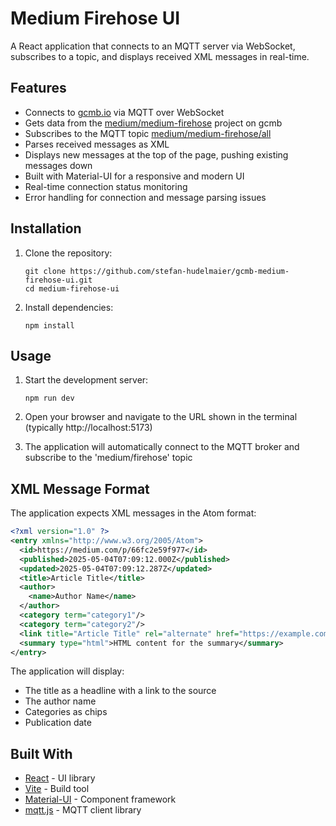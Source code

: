 # Medium Firehose UI

A React application that connects to an MQTT server via WebSocket, subscribes to a topic, and displays received XML messages in real-time.

## Features

- Connects to [gcmb.io](https://gcmb.io) via MQTT over WebSocket
- Gets data from the [medium/medium-firehose](https://gcmb.io/medium/medium-firehose) project on gcmb
- Subscribes to the MQTT topic [medium/medium-firehose/all](https://gcmb.io/medium/medium-firehose/all)
- Parses received messages as XML
- Displays new messages at the top of the page, pushing existing messages down
- Built with Material-UI for a responsive and modern UI
- Real-time connection status monitoring
- Error handling for connection and message parsing issues

## Installation

1. Clone the repository:
   ```
   git clone https://github.com/stefan-hudelmaier/gcmb-medium-firehose-ui.git
   cd medium-firehose-ui
   ```

2. Install dependencies:
   ```
   npm install
   ```

## Usage

1. Start the development server:
   ```
   npm run dev
   ```

2. Open your browser and navigate to the URL shown in the terminal (typically http://localhost:5173)

3. The application will automatically connect to the MQTT broker and subscribe to the 'medium/firehose' topic

## XML Message Format

The application expects XML messages in the Atom format:

```xml
<?xml version="1.0" ?>
<entry xmlns="http://www.w3.org/2005/Atom">
  <id>https://medium.com/p/66fc2e59f977</id>
  <published>2025-05-04T07:09:12.000Z</published>
  <updated>2025-05-04T07:09:12.287Z</updated>
  <title>Article Title</title>
  <author>
    <name>Author Name</name>
  </author>
  <category term="category1"/>
  <category term="category2"/>
  <link title="Article Title" rel="alternate" href="https://example.com/article-url" type="text/html"/>
  <summary type="html">HTML content for the summary</summary>
</entry>
```

The application will display:
- The title as a headline with a link to the source
- The author name
- Categories as chips
- Publication date

## Built With

- [React](https://reactjs.org/) - UI library
- [Vite](https://vitejs.dev/) - Build tool
- [Material-UI](https://mui.com/) - Component framework
- [mqtt.js](https://github.com/mqttjs/MQTT.js) - MQTT client library
